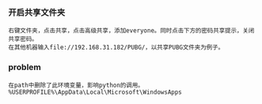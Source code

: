 ### 开启共享文件夹

```
右键文件夹，点击共享，点击高级共享，添加everyone。同时点击下方的密码共享提示，关闭共享密码。
在其他机器输入file://192.168.31.182/PUBG/，以共享PUBG文件夹为例子。
```

### problem

```
在path中删除了此环境变量，影响python的调用。%USERPROFILE%\AppData\Local\Microsoft\WindowsApps
```

